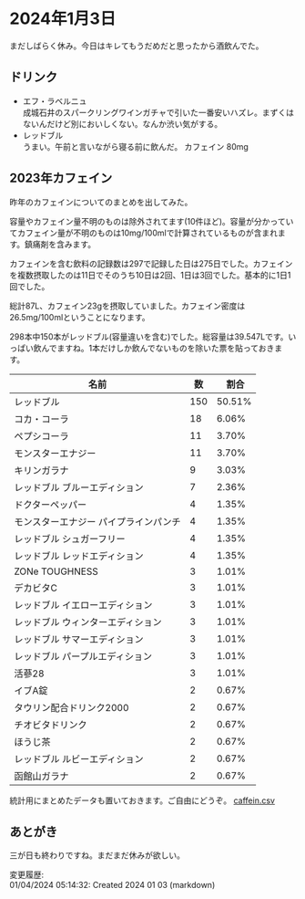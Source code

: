 # 2024年1月3日

まだしばらく休み。今日はキレてもうだめだと思ったから酒飲んでた。

## ドリンク

- エフ・ラベルニュ  
成城石井のスパークリングワインガチャで引いた一番安いハズレ。まずくはないんだけど別においしくない。なんか渋い気がする。
- レッドブル  
うまい。午前と言いながら寝る前に飲んだ。
カフェイン 80mg

## 2023年カフェイン

昨年のカフェインについてのまとめを出してみた。

容量やカフェイン量不明のものは除外されてます(10件ほど)。容量が分かっていてカフェイン量が不明のものは10mg/100mlで計算されているものが含まれます。鎮痛剤を含みます。

カフェインを含む飲料の記録数は297で記録した日は275日でした。カフェインを複数摂取したのは11日でそのうち10日は2回、1日は3回でした。基本的に1日1回でした。

総計87L、カフェイン23gを摂取していました。カフェイン密度は26.5mg/100mlということになります。

298本中150本がレッドブル(容量違いを含む)でした。総容量は39.547Lです。いっぱい飲んでますね。1本だけしか飲んでないものを除いた票を貼っておきます。

名前 | 数 |  割合
-- | -- | --
レッドブル | 150 | 50.51%
コカ・コーラ | 18 | 6.06%
ペプシコーラ | 11 | 3.70%
モンスターエナジー | 11 | 3.70%
キリンガラナ | 9 | 3.03%
レッドブル ブルーエディション | 7 | 2.36%
ドクターペッパー | 4 | 1.35%
モンスターエナジー パイプラインパンチ | 4 | 1.35%
レッドブル シュガーフリー | 4 | 1.35%
レッドブル レッドエディション | 4 | 1.35%
ZONe TOUGHNESS | 3 | 1.01%
デカビタC | 3 | 1.01%
レッドブル イエローエディション | 3 | 1.01%
レッドブル ウィンターエディション | 3 | 1.01%
レッドブル サマーエディション | 3 | 1.01%
レッドブル パープルエディション | 3 | 1.01%
活蔘28 | 3 | 1.01%
イブA錠 | 2 | 0.67%
タウリン配合ドリンク2000 | 2 | 0.67%
チオビタドリンク | 2 | 0.67%
ほうじ茶 | 2 | 0.67%
レッドブル ルビーエディション | 2 | 0.67%
函館山ガラナ | 2 | 0.67%

統計用にまとめたデータも置いておきます。ご自由にどうぞ。
[caffein.csv](https://github.com/ray45422/diary/files/13822959/caffein.csv)

## あとがき

三が日も終わりですね。まだまだ休みが欲しい。

変更履歴:  
01/04/2024 05:14:32: Created 2024 01 03 (markdown)  
